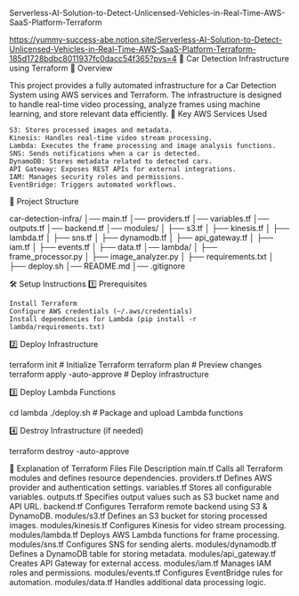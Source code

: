 Serverless-AI-Solution-to-Detect-Unlicensed-Vehicles-in-Real-Time-AWS-SaaS-Platform-Terraform

https://yummy-success-abe.notion.site/Serverless-AI-Solution-to-Detect-Unlicensed-Vehicles-in-Real-Time-AWS-SaaS-Platform-Terraform-185d1728bdbc8011937fc0dacc54f365?pvs=4
🚀 Car Detection Infrastructure using Terraform
📌 Overview

This project provides a fully automated infrastructure for a Car Detection System using AWS services and Terraform. The infrastructure is designed to handle real-time video processing, analyze frames using machine learning, and store relevant data efficiently.
🔹 Key AWS Services Used

    S3: Stores processed images and metadata.
    Kinesis: Handles real-time video stream processing.
    Lambda: Executes the frame processing and image analysis functions.
    SNS: Sends notifications when a car is detected.
    DynamoDB: Stores metadata related to detected cars.
    API Gateway: Exposes REST APIs for external integrations.
    IAM: Manages security roles and permissions.
    EventBridge: Triggers automated workflows.

📂 Project Structure

car-detection-infra/
│── main.tf
│── providers.tf
│── variables.tf
│── outputs.tf
│── backend.tf
│── modules/
│   ├── s3.tf
│   ├── kinesis.tf
│   ├── lambda.tf
│   ├── sns.tf
│   ├── dynamodb.tf
│   ├── api_gateway.tf
│   ├── iam.tf
│   ├── events.tf
│   ├── data.tf
│── lambda/
│   ├── frame_processor.py
│   ├── image_analyzer.py
│   ├── requirements.txt
│   ├── deploy.sh
│── README.md
│── .gitignore

🛠 Setup Instructions
1️⃣ Prerequisites

    Install Terraform
    Configure AWS credentials (~/.aws/credentials)
    Install dependencies for Lambda (pip install -r lambda/requirements.txt)

2️⃣ Deploy Infrastructure

terraform init  # Initialize Terraform
terraform plan  # Preview changes
terraform apply -auto-approve  # Deploy infrastructure

3️⃣ Deploy Lambda Functions

cd lambda
./deploy.sh  # Package and upload Lambda functions

4️⃣ Destroy Infrastructure (if needed)

terraform destroy -auto-approve

📜 Explanation of Terraform Files
File 	Description
main.tf 	Calls all Terraform modules and defines resource dependencies.
providers.tf 	Defines AWS provider and authentication settings.
variables.tf 	Stores all configurable variables.
outputs.tf 	Specifies output values such as S3 bucket name and API URL.
backend.tf 	Configures Terraform remote backend using S3 & DynamoDB.
modules/s3.tf 	Defines an S3 bucket for storing processed images.
modules/kinesis.tf 	Configures Kinesis for video stream processing.
modules/lambda.tf 	Deploys AWS Lambda functions for frame processing.
modules/sns.tf 	Configures SNS for sending alerts.
modules/dynamodb.tf 	Defines a DynamoDB table for storing metadata.
modules/api_gateway.tf 	Creates API Gateway for external access.
modules/iam.tf 	Manages IAM roles and permissions.
modules/events.tf 	Configures EventBridge rules for automation.
modules/data.tf 	Handles additional data processing logic.
